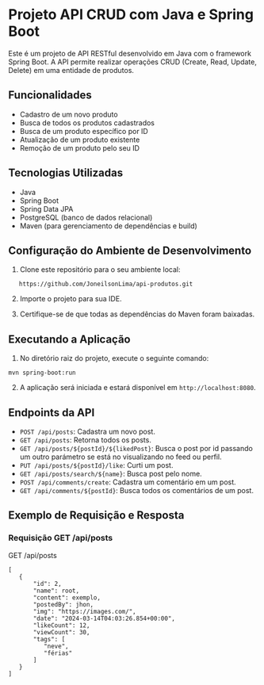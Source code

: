 # Projeto API CRUD com Java e Spring Boot

Este é um projeto de API RESTful desenvolvido em Java com o framework Spring Boot. A API permite realizar operações CRUD (Create, Read, Update, Delete) em uma entidade de produtos.

## Funcionalidades

- Cadastro de um novo produto
- Busca de todos os produtos cadastrados
- Busca de um produto específico por ID
- Atualização de um produto existente
- Remoção de um produto pelo seu ID

## Tecnologias Utilizadas

- Java
- Spring Boot
- Spring Data JPA
- PostgreSQL (banco de dados relacional)
- Maven (para gerenciamento de dependências e build)

## Configuração do Ambiente de Desenvolvimento

1. Clone este repositório para o seu ambiente local:
```
   https://github.com/JoneilsonLima/api-produtos.git
```
2. Importe o projeto para sua IDE.

3. Certifique-se de que todas as dependências do Maven foram baixadas.

## Executando a Aplicação

1. No diretório raiz do projeto, execute o seguinte comando:
```
mvn spring-boot:run
```
2. A aplicação será iniciada e estará disponível em `http://localhost:8080`.

 ## Endpoints da API

- `POST /api/posts`: Cadastra um novo post.
- `GET /api/posts`: Retorna todos os posts.
- `GET /api/posts/${postId}/${likedPost}`: Busca o post por id passando um outro parámetro se está no visualizando no feed ou perfil.
- `PUT /api/posts/${postId}/like`: Curti um post.
- `GET /api/posts/search/${name}`: Busca post pelo nome.
- `POST /api/comments/create`: Cadastra um comentário em um post.
- `GET /api/comments/${postId}`: Busca todos os comentários de um post.

## Exemplo de Requisição e Resposta
### Requisição GET /api/posts

GET /api/posts
```
[
   {
       "id": 2,
       "name": root,
       "content": exemplo,
       "postedBy": jhon,
       "img": "https://images.com/",
       "date": "2024-03-14T04:03:26.854+00:00",
       "likeCount": 12,
       "viewCount": 30,
       "tags": [
          "neve",
          "férias"
       ]
   }
]
```

